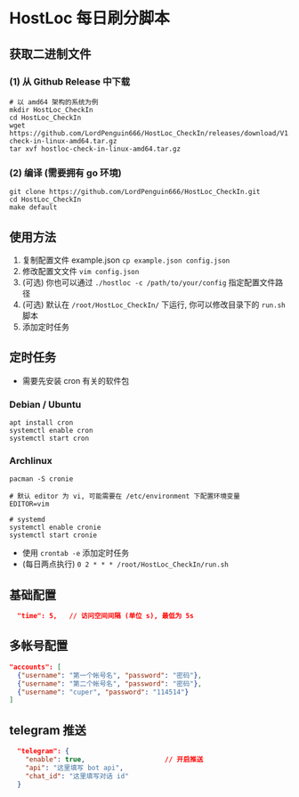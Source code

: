 # HostLoc 每日刷分脚本

## 获取二进制文件

### (1) 从 Github Release 中下载
```shell
# 以 amd64 架构的系统为例
mkdir HostLoc_CheckIn
cd HostLoc_CheckIn
wget https://github.com/LordPenguin666/HostLoc_CheckIn/releases/download/V1.0/hostloc-check-in-linux-amd64.tar.gz
tar xvf hostloc-check-in-linux-amd64.tar.gz
```

### (2) 编译 (需要拥有 go 环境)
```shell
git clone https://github.com/LordPenguin666/HostLoc_CheckIn.git
cd HostLoc_CheckIn
make default
```

## 使用方法

1. 复制配置文件 example.json `cp example.json config.json`
2. 修改配置文文件 `vim config.json`
3. (可选) 你也可以通过 `./hostloc -c /path/to/your/config` 指定配置文件路径
4. (可选) 默认在 `/root/HostLoc_CheckIn/` 下运行, 你可以修改目录下的 `run.sh` 脚本
5. 添加定时任务

## 定时任务
- 需要先安装 cron 有关的软件包

### Debian / Ubuntu
```shell
apt install cron
systemctl enable cron
systemctl start cron
```

### Archlinux
```shell
pacman -S cronie

# 默认 editor 为 vi, 可能需要在 /etc/environment 下配置环境变量
EDITOR=vim

# systemd
systemctl enable cronie
systemctl start cronie

```

* 使用 `crontab -e` 添加定时任务
* (每日两点执行) `0 2 * * * /root/HostLoc_CheckIn/run.sh`

## 基础配置
```json
  "time": 5,   // 访问空间间隔 (单位 s), 最低为 5s
```

## 多帐号配置

```json
"accounts": [
  {"username": "第一个帐号名", "password": "密码"},
  {"username": "第二个帐号名", "password": "密码"},
  {"username": "cuper", "password": "114514"}
]
```

## telegram 推送

```json
  "telegram": {
    "enable": true,                    // 开启推送
    "api": "这里填写 bot api",
    "chat_id": "这里填写对话 id"
  }
```